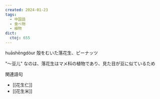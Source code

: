 ```yaml
---
created: 2024-01-23
tags:
  - 中国語
  - 食べ物
  - 植物
dict:
  ctoj: 655
---
```

huāshēngdòur
殻をむいた落花生、ピーナッツ

"〜豆儿" なのは、落花生はマメ科の植物であり、見た目が豆に似ているため

関連語句
- [[花生仁]]
- [[花生米]]
